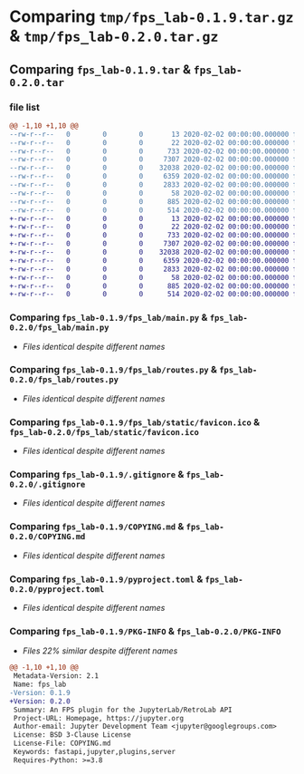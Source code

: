 # Comparing `tmp/fps_lab-0.1.9.tar.gz` & `tmp/fps_lab-0.2.0.tar.gz`

## Comparing `fps_lab-0.1.9.tar` & `fps_lab-0.2.0.tar`

### file list

```diff
@@ -1,10 +1,10 @@
--rw-r--r--   0        0        0       13 2020-02-02 00:00:00.000000 fps_lab-0.1.9/MANIFEST.in
--rw-r--r--   0        0        0       22 2020-02-02 00:00:00.000000 fps_lab-0.1.9/fps_lab/__init__.py
--rw-r--r--   0        0        0      733 2020-02-02 00:00:00.000000 fps_lab-0.1.9/fps_lab/main.py
--rw-r--r--   0        0        0     7307 2020-02-02 00:00:00.000000 fps_lab-0.1.9/fps_lab/routes.py
--rw-r--r--   0        0        0    32038 2020-02-02 00:00:00.000000 fps_lab-0.1.9/fps_lab/static/favicon.ico
--rw-r--r--   0        0        0     6359 2020-02-02 00:00:00.000000 fps_lab-0.1.9/.gitignore
--rw-r--r--   0        0        0     2833 2020-02-02 00:00:00.000000 fps_lab-0.1.9/COPYING.md
--rw-r--r--   0        0        0       58 2020-02-02 00:00:00.000000 fps_lab-0.1.9/README.md
--rw-r--r--   0        0        0      885 2020-02-02 00:00:00.000000 fps_lab-0.1.9/pyproject.toml
--rw-r--r--   0        0        0      514 2020-02-02 00:00:00.000000 fps_lab-0.1.9/PKG-INFO
+-rw-r--r--   0        0        0       13 2020-02-02 00:00:00.000000 fps_lab-0.2.0/MANIFEST.in
+-rw-r--r--   0        0        0       22 2020-02-02 00:00:00.000000 fps_lab-0.2.0/fps_lab/__init__.py
+-rw-r--r--   0        0        0      733 2020-02-02 00:00:00.000000 fps_lab-0.2.0/fps_lab/main.py
+-rw-r--r--   0        0        0     7307 2020-02-02 00:00:00.000000 fps_lab-0.2.0/fps_lab/routes.py
+-rw-r--r--   0        0        0    32038 2020-02-02 00:00:00.000000 fps_lab-0.2.0/fps_lab/static/favicon.ico
+-rw-r--r--   0        0        0     6359 2020-02-02 00:00:00.000000 fps_lab-0.2.0/.gitignore
+-rw-r--r--   0        0        0     2833 2020-02-02 00:00:00.000000 fps_lab-0.2.0/COPYING.md
+-rw-r--r--   0        0        0       58 2020-02-02 00:00:00.000000 fps_lab-0.2.0/README.md
+-rw-r--r--   0        0        0      885 2020-02-02 00:00:00.000000 fps_lab-0.2.0/pyproject.toml
+-rw-r--r--   0        0        0      514 2020-02-02 00:00:00.000000 fps_lab-0.2.0/PKG-INFO
```

### Comparing `fps_lab-0.1.9/fps_lab/main.py` & `fps_lab-0.2.0/fps_lab/main.py`

 * *Files identical despite different names*

### Comparing `fps_lab-0.1.9/fps_lab/routes.py` & `fps_lab-0.2.0/fps_lab/routes.py`

 * *Files identical despite different names*

### Comparing `fps_lab-0.1.9/fps_lab/static/favicon.ico` & `fps_lab-0.2.0/fps_lab/static/favicon.ico`

 * *Files identical despite different names*

### Comparing `fps_lab-0.1.9/.gitignore` & `fps_lab-0.2.0/.gitignore`

 * *Files identical despite different names*

### Comparing `fps_lab-0.1.9/COPYING.md` & `fps_lab-0.2.0/COPYING.md`

 * *Files identical despite different names*

### Comparing `fps_lab-0.1.9/pyproject.toml` & `fps_lab-0.2.0/pyproject.toml`

 * *Files identical despite different names*

### Comparing `fps_lab-0.1.9/PKG-INFO` & `fps_lab-0.2.0/PKG-INFO`

 * *Files 22% similar despite different names*

```diff
@@ -1,10 +1,10 @@
 Metadata-Version: 2.1
 Name: fps_lab
-Version: 0.1.9
+Version: 0.2.0
 Summary: An FPS plugin for the JupyterLab/RetroLab API
 Project-URL: Homepage, https://jupyter.org
 Author-email: Jupyter Development Team <jupyter@googlegroups.com>
 License: BSD 3-Clause License
 License-File: COPYING.md
 Keywords: fastapi,jupyter,plugins,server
 Requires-Python: >=3.8
```

